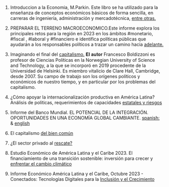 
1. Introduccion a la Economia, M.Parkin. Este libro se ha utilizado para la enseñanza de conceptos económicos básicos de forma sencilla, en carreras de ingeniería, administración y mercadotécnica, [entre otras.](https://www.linkedin.com/feed/update/urn:li:activity:7034196003733823489?updateEntityUrn=urn%3Ali%3Afs_feedUpdate%3A%28V2%2Curn%3Ali%3Aactivity%3A7034196003733823489%29)



2. PREPARAR EL TERRENO MACROECONOMICO.Este informe explora los principales retos para la región en 2023 en los ámbitos #monetario, #fiscal , #laboral y #financiero e identifica políticas públicas que ayudarán a los responsables políticos a trazar un camino hacia [adelante.](https://www.linkedin.com/posts/evelyn-ortiz_libros-informes-social-activity-7046284826877812736-LFAS?utm_source=share&utm_medium=member_desktop)



3. Imaginando el final del [capitalismo.](https://www.linkedin.com/posts/evelyn-ortiz_libros-capitalismo-occidentales-activity-7048824337193164800-s6tQ?utm_source=share&utm_medium=member_desktop.) 𝐄𝐥 𝐚𝐮𝐭𝐨𝐫 Francesco Boldizzoni es profesor de Ciencias Políticas en la Norwegian University of Science and Technology, a la que se incorporó en 2019 procedente de la Universidad de Helsinki. Es miembro vitalicio de Clare Hall, Cambridge, desde 2007. Su campo de trabajo son los orígenes políticos y económicos de nuestro tiempo, y en particular por los problemas del capitalismo.


4. ¿Cómo apoyar la internacionalización productiva en América Latina? Análisis de políticas, requerimientos de capacidades [estatales y riesgos](https://www.linkedin.com/posts/evelyn-ortiz_libros-informes-datos-activity-7053746958443667456-2S7B?utm_source=share&utm_medium=member_desktop.)
    

5. Informe del Banco Mundial. EL POTENCIAL DE LA INTEGRACIÓN. OPORTUNIDADES EN UNA ECONOMÍA GLOBAL CAMBIANTE. [spanish:](https://openknowledge.worldbank.org/server/api/core/bitstreams/8d6c50b4-bbfa-4c5a-ad41-2b6534cdf076/content) & [english](https://openknowledge.worldbank.org/server/api/core/bitstreams/93458243-ca0a-4e48-b16c-8be2ea53e4c4/content) 


6. El capitalismo [del bien común](https://www.linkedin.com/posts/evelyn-ortiz_el-capitalismo-del-bien-com%C3%BAn-activity-7107763144713723904-Fs-5?utm_source=share&utm_medium=member_desktop)

7. ¿El sector privado al [rescate?](https://www.linkedin.com/posts/evelyn-ortiz_el-sector-privado-al-rescate-activity-7112839766051577858-t8Be?utm_source=share&utm_medium=member_desktop)
   
8. Estudio Económico de América Latina y el Caribe 2023. El financiamiento de una transición sostenible: inversión para crecer y [enfrentar el cambio climático](https://www.linkedin.com/posts/evelyn-ortiz_economia-analytics-books-activity-7118049469962600448-Qdt-?utm_source=share&utm_medium=member_desktop)
   
9. Informe Económico América Latina y el Caribe, Octubre 2023 - Conectados: Tecnologías Digitales para la [Inclusión y el Crecimiento](https://www.linkedin.com/posts/evelyn-ortiz_economia-technology-worldbank-activity-7123043462941196290-znc7?utm_source=share&utm_medium=member_desktop)
